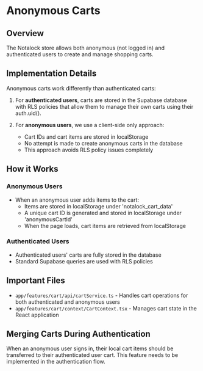 # Anonymous Carts

## Overview

The Notalock store allows both anonymous (not logged in) and authenticated users to create and manage shopping carts.

## Implementation Details

Anonymous carts work differently than authenticated carts:

1. For **authenticated users**, carts are stored in the Supabase database with RLS policies that allow them to manage their own carts using their auth.uid().

2. For **anonymous users**, we use a client-side only approach:
   - Cart IDs and cart items are stored in localStorage
   - No attempt is made to create anonymous carts in the database
   - This approach avoids RLS policy issues completely

## How it Works

### Anonymous Users

- When an anonymous user adds items to the cart:
  - Items are stored in localStorage under 'notalock_cart_data'
  - A unique cart ID is generated and stored in localStorage under 'anonymousCartId'
  - When the page loads, cart items are retrieved from localStorage

### Authenticated Users

- Authenticated users' carts are fully stored in the database
- Standard Supabase queries are used with RLS policies

## Important Files

- `app/features/cart/api/cartService.ts` - Handles cart operations for both authenticated and anonymous users
- `app/features/cart/context/CartContext.tsx` - Manages cart state in the React application

## Merging Carts During Authentication

When an anonymous user signs in, their local cart items should be transferred to their authenticated user cart. This feature needs to be implemented in the authentication flow.
